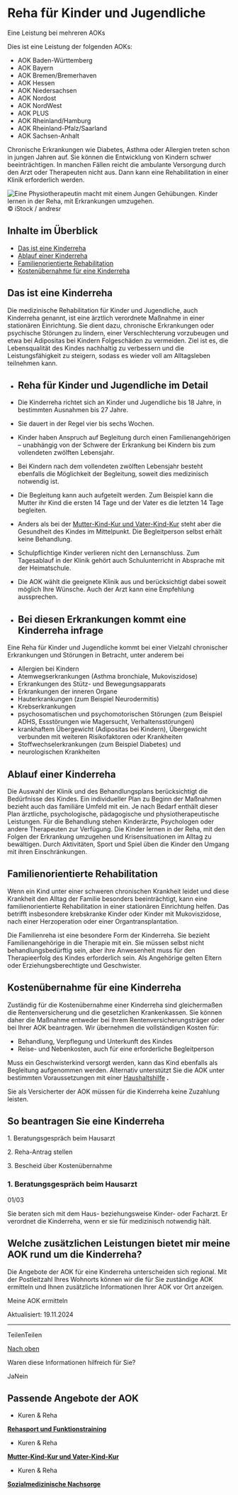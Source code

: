 # Reha für Kinder und Jugendliche

Eine Leistung bei mehreren AOKs

Dies ist eine Leistung der folgenden AOKs:

- AOK Baden-Württemberg
- AOK Bayern
- AOK Bremen/Bremerhaven
- AOK Hessen
- AOK Niedersachsen
- AOK Nordost
- AOK NordWest
- AOK PLUS
- AOK Rheinland/Hamburg
- AOK Rheinland-Pfalz/Saarland
- AOK Sachsen-Anhalt

Chronische Erkrankungen wie Diabetes, Asthma oder Allergien treten schon in jungen Jahren auf. Sie können die Entwicklung von Kindern schwer beeinträchtigen. In manchen Fällen reicht die ambulante Versorgung durch den Arzt oder Therapeuten nicht aus. Dann kann eine Rehabilitation in einer Klinik erforderlich werden.

![Eine Physiotherapeutin macht mit einem Jungen Gehübungen. Kinder lernen in der Reha, mit Erkrankungen umzugehen.](https://www.aok.de/pk/magazin/cms/fileadmin/_processed_/c/7/csm_kinderreha_baa9b84ccc.jpg.webp)© iStock / andresr

## Inhalte im Überblick

- [Das ist eine Kinderreha](https://www.aok.de/pk/leistungen/kuren-reha/reha-kinder/#c1590606543)
- [Ablauf einer Kinderreha](https://www.aok.de/pk/leistungen/kuren-reha/reha-kinder/#c1590606545)
- [Familienorientierte Rehabilitation](https://www.aok.de/pk/leistungen/kuren-reha/reha-kinder/#c1590606546)
- [Kostenübernahme für eine Kinderreha](https://www.aok.de/pk/leistungen/kuren-reha/reha-kinder/#c1590606547)

## Das ist eine Kinderreha

Die medizinische Rehabilitation für Kinder und Jugendliche, auch Kinderreha genannt, ist eine ärztlich verordnete Maßnahme in einer stationären Einrichtung. Sie dient dazu, chronische Erkrankungen oder psychische Störungen zu lindern, einer Verschlechterung vorzubeugen und etwa bei Adipositas bei Kindern Folgeschäden zu vermeiden. Ziel ist es, die Lebensqualität des Kindes nachhaltig zu verbessern und die Leistungsfähigkeit zu steigern, sodass es wieder voll am Alltagsleben teilnehmen kann.

- ## Reha für Kinder und Jugendliche im Detail









- Die Kinderreha richtet sich an Kinder und Jugendliche bis 18 Jahre, in bestimmten Ausnahmen bis 27 Jahre.
- Sie dauert in der Regel vier bis sechs Wochen.
- Kinder haben Anspruch auf Begleitung durch einen Familienangehörigen – unabhängig von der Schwere der Erkrankung bei Kindern bis zum vollendeten zwölften Lebensjahr.
- Bei Kindern nach dem vollendeten zwölften Lebensjahr besteht ebenfalls die Möglichkeit der Begleitung, soweit dies medizinisch notwendig ist.
- Die Begleitung kann auch aufgeteilt werden. Zum Beispiel kann die Mutter ihr Kind die ersten 14 Tage und der Vater es die letzten 14 Tage begleiten.
- Anders als bei der [Mutter-Kind-Kur und Vater-Kind-Kur](https://www.aok.de/pk/leistungen/kuren-reha/mutter-kind-kur-und-vater-kind-kur/) steht aber die Gesundheit des Kindes im Mittelpunkt. Die Begleitperson selbst erhält keine Behandlung.
- Schulpflichtige Kinder verlieren nicht den Lernanschluss. Zum Tagesablauf in der Klinik gehört auch Schulunterricht in Absprache mit der Heimatschule.
- Die AOK wählt die geeignete Klinik aus und berücksichtigt dabei soweit möglich Ihre Wünsche. Auch der Arzt kann eine Empfehlung aussprechen.

- ## Bei diesen Erkrankungen kommt eine Kinderreha infrage









Eine Reha für Kinder und Jugendliche kommt bei einer Vielzahl chronischer Erkrankungen und Störungen in Betracht, unter anderem bei



- Allergien bei Kindern
- Atemwegserkrankungen (Asthma bronchiale, Mukoviszidose)
- Erkrankungen des Stütz- und Bewegungsapparats
- Erkrankungen der inneren Organe
- Hauterkrankungen (zum Beispiel Neurodermitis)
- Krebserkrankungen
- psychosomatischen und psychomotorischen Störungen (zum Beispiel ADHS, Essstörungen wie Magersucht, Verhaltensstörungen)
- krankhaftem Übergewicht (Adipositas bei Kindern), Übergewicht verbunden mit weiteren Risikofaktoren oder Krankheiten
- Stoffwechselerkrankungen (zum Beispiel Diabetes) und
- neurologischen Krankheiten

## Ablauf einer Kinderreha

Die Auswahl der Klinik und des Behandlungsplans berücksichtigt die Bedürfnisse des Kindes. Ein individueller Plan zu Beginn der Maßnahmen bezieht auch das familiäre Umfeld mit ein. Je nach Bedarf enthält dieser Plan ärztliche, psychologische, pädagogische und physiotherapeutische Leistungen. Für die Behandlung stehen Kinderärzte, Psychologen oder andere Therapeuten zur Verfügung. Die Kinder lernen in der Reha, mit den Folgen der Erkrankung umzugehen und Krisensituationen im Alltag zu bewältigen. Durch Aktivitäten, Sport und Spiel üben die Kinder den Umgang mit ihren Einschränkungen.

## Familienorientierte Rehabilitation

Wenn ein Kind unter einer schweren chronischen Krankheit leidet und diese Krankheit den Alltag der Familie besonders beeinträchtigt, kann eine familienorientierte Rehabilitation in einer stationären Einrichtung helfen. Das betrifft insbesondere krebskranke Kinder oder Kinder mit Mukoviszidose, nach einer Herzoperation oder einer Organtransplantation.

Die Familienreha ist eine besondere Form der Kinderreha. Sie bezieht Familienangehörige in die Therapie mit ein. Sie müssen selbst nicht behandlungsbedürftig sein, aber ihre Anwesenheit muss für den Therapieerfolg des Kindes erforderlich sein. Als Angehörige gelten Eltern oder Erziehungsberechtigte und Geschwister.

## Kostenübernahme für eine Kinderreha

Zuständig für die Kostenübernahme einer Kinderreha sind gleichermaßen die Rentenversicherung und die gesetzlichen Krankenkassen. Sie können daher die Maßnahme entweder bei Ihrem Rentenversicherungsträger oder bei Ihrer AOK beantragen. Wir übernehmen die vollständigen Kosten für:

- Behandlung, Verpflegung und Unterkunft des Kindes
- Reise- und Nebenkosten, auch für eine erforderliche Begleitperson

Muss ein Geschwisterkind versorgt werden, kann das Kind ebenfalls als Begleitung aufgenommen werden. Alternativ unterstützt Sie die AOK unter bestimmten Voraussetzungen mit einer [Haushaltshilfe](https://www.aok.de/pk/leistungen/kinder-familien/haushaltshilfe/) **.**

Sie als Versicherter der AOK müssen für die Kinderreha keine Zuzahlung leisten.

## So beantragen Sie eine Kinderreha

1\. Beratungsgespräch beim Hausarzt

2\. Reha-Antrag stellen

3\. Bescheid über Kostenübernahme

### 1\. Beratungsgespräch beim Hausarzt

01/03

Sie beraten sich mit dem Haus- beziehungsweise Kinder- oder Facharzt. Er verordnet die Kinderreha, wenn er sie für medizinisch notwendig hält.

## Welche zusätzlichen Leistungen bietet mir meine AOK rund um die Kinderreha?

Die Angebote der AOK für eine Kinderreha unterscheiden sich regional. Mit der Postleitzahl Ihres Wohnorts können wir die für Sie zuständige AOK ermitteln und Ihnen zusätzliche Informationen Ihrer AOK vor Ort anzeigen.

Meine AOK ermitteln

Aktualisiert: 19.11.2024

* * *

TeilenTeilen

[Nach oben](https://www.aok.de/pk/leistungen/kuren-reha/reha-kinder/#main-content)

Waren diese Informationen hilfreich für Sie?

JaNein

## Passende Angebote der AOK

- Kuren & Reha

[**Rehasport und Funktionstraining**](https://www.aok.de/pk/leistungen/kuren-reha/rehasport-funktionstraining/)

- Kuren & Reha

[**Mutter-Kind-Kur und Vater-Kind-Kur**](https://www.aok.de/pk/leistungen/kuren-reha/mutter-kind-kur-und-vater-kind-kur/)

- Kuren & Reha

[**Sozialmedizinische Nachsorge**](https://www.aok.de/pk/leistungen/kuren-reha/sozialmedizinische-nachsorge/)
